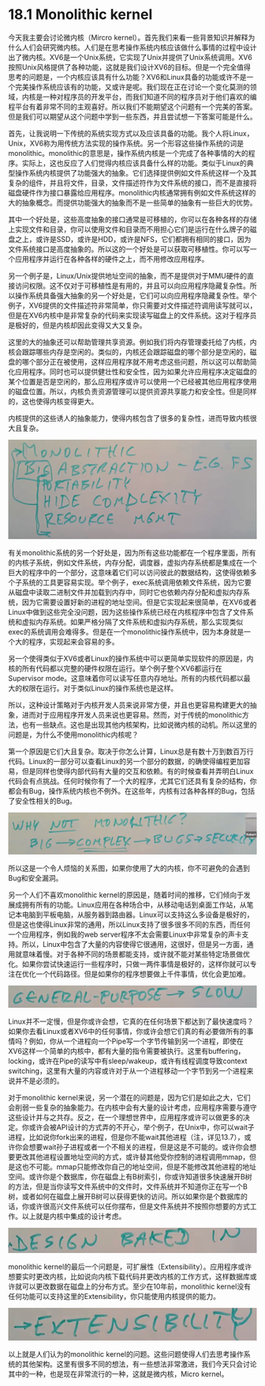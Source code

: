 # 18.1 Monolithic kernel

今天我主要会讨论微内核（Mircro kernel）。首先我们来看一些背景知识并解释为什么人们会研究微内核。人们是在思考操作系统内核应该做什么事情的过程中设计出了微内核。XV6是一个Unix系统，它实现了Unix并提供了Unix系统调用。XV6按照Unix风格提供了各种功能，这就是我们设计XV6的目标。但是一个完全值得思考的问题是，一个内核应该具有什么功能？XV6和Linux具备的功能或许不是一个完美操作系统应该有的功能，又或许是呢。我们现在正在讨论一个变化莫测的领域，内核是一种对程序员的开发平台，而我们知道不同的程序员对于他们喜欢的编程平台有着非常不同的主观喜好。所以我们不能期望这个问题有一个完美的答案。但是我们可以期望从这个问题中学到一些东西，并且尝试想一下答案可能是什么。

首先，让我说明一下传统的系统实现方式以及应该具备的功能。我个人将Linux，Unix，XV6称为用传统方法实现的操作系统。另一个形容这些操作系统的词是monolithic。monolithic的意思是，操作系统内核是一个完成了各种事情的大的程序。实际上，这也反应了人们觉得内核应该具备什么样的功能。类似于Linux的典型操作系统内核提供了功能强大的抽象。它们选择提供例如文件系统这样一个及其复杂的组件，并且将文件，目录，文件描述符作为文件系统的接口，而不是直接将磁盘硬件作为接口暴露给应用程序。monolithic内核通常拥有例如文件系统这样的大的抽象概念。而提供功能强大的抽象而不是一些简单的抽象有一些巨大的优势。

其中一个好处是，这些高度抽象的接口通常是可移植的，你可以在各种各样的存储上实现文件和目录，你可以使用文件和目录而不用担心它们是运行在什么牌子的磁盘之上，或许是SSD，或许是HDD，或许是NFS，它们都拥有相同的接口，因为文件系统接口是高度抽象的。所以这的一个好处是可以获取可移植性。你可以写一个应用程序并运行在各种各样的硬件之上，而不用修改应用程序。

另一个例子是，Linux/Unix提供地址空间的抽象，而不是提供对于MMU硬件的直接访问权限。这不仅对于可移植性是有用的，并且可以向应用程序隐藏复杂性。所以操作系统具备强大抽象的另一个好处是，它们可以向应用程序隐藏复杂性。举个例子，XV6提供的文件描述符非常简单，你只需要对文件描述符调用读写就可以，但是在XV6内核中是非常复杂的代码来实现读写磁盘上的文件系统。这对于程序员是极好的，但是内核却因此变得又大又复杂。

这里的大的抽象还可以帮助管理共享资源。例如我们将内存管理委托给了内核，内核会跟踪哪些内存是空闲的。类似的，内核还会跟踪磁盘的哪个部分是空闲的，磁盘的哪个部分正在被使用，这样应用程序就不用考虑这些问题，所以这可以帮助简化应用程序。同时也可以提供健壮性和安全性，因为如果允许应用程序决定磁盘的某个位置是否是空闲的，那么应用程序或许可以使用一个已经被其他应用程序使用的磁盘位置。所以，内核负责资源管理可以提供资源共享能力和安全性。但是同样的，这也使得内核变得更大。

内核提供的这些诱人的抽象能力，使得内核包含了很多的复杂性，进而导致内核很大且复杂。

![](../.gitbook/assets/image%20%2862%29.png)

有关monolithic系统的另一个好处是，因为所有这些功能都在一个程序里面，所有的内核子系统，例如文件系统，内存分配，调度器，虚拟内存系统都是集成在一个巨大的程序中的一个部分，这意味着它们可以访问彼此的数据结构，这使得依赖多个子系统的工具更容易实现。举个例子，exec系统调用依赖文件系统，因为它要从磁盘中读取二进制文件并加载到内存中，同时它也依赖内存分配和虚拟内存系统，因为它需要设置好新的进程的地址空间。但是它实现起来很简单，在XV6或者Linux中做到这些完全没问题，因为这些操作系统已经在内核程序中包含了文件系统和虚拟内存系统。如果严格分隔了文件系统和虚拟内存系统，那么实现类似exec的系统调用会难得多。但是在一个monolithic操作系统中，因为本身就是一个大的程序，实现起来会容易的多。

另一个使得类似于XV6或者Linux的操作系统中可以更简单实现软件的原因是，内核的所有代码都以完整的硬件权限在运行。举个例子整个XV6都运行在Supervisor mode。这意味着你可以读写任意内存地址。所有的内核代码都以最大的权限在运行。对于类似Linux的操作系统也是这样。

所以，这种设计策略对于内核开发人员来说非常方便，并且也更容易构建更大的抽象，进而对于应用程序开发人员来说也更容易。然而，对于传统的monolithic方法，也有一些缺点。这也是出现其他内核架构，比如说微内核的动机。所以这里的问题是，为什么不使用monolithic内核呢？

第一个原因是它们大且复杂。取决于你怎么计算，Linux总是有数十万到数百万行代码。Linux的一部分可以查看Linux的另一个部分的数据，的确使得编程更加容易，但是同样也使得内部代码有大量的交互和依赖。有的时候查看并弄明白Linux代码会有点挑战。任何时候你有了一个大的程序，尤其它们还具有复杂的结构，你都会有Bug，操作系统内核也不例外。在这些年，内核有过各种各样的Bug，包括了安全性相关的Bug。

![](../.gitbook/assets/image%20%2890%29.png)

所以这是一个令人烦恼的关系图，如果你使用了大的内核，你不可避免的会遇到Bug和安全漏洞。

另一个人们不喜欢monolithic kernel的原因是，随着时间的推移，它们倾向于发展成拥有所有的功能。Linux应用在各种场合中，从移动电话到桌面工作站，从笔记本电脑到平板电脑，从服务器到路由器。Linux可以支持这么多设备是极好的，但是这也使得Linux非常的通用，所以Linux支持了很多很多不同的东西，而任何一个应用程序，例如我的web server程序不太会需要Linux中非常复杂的声卡支持。所以，Linux中包含了大量的内容使得它很通用，这很好，但是另一方面，通用就意味着慢。对于各种不同的场景都能支持，或许就不能对某些特定场景做优化。如果你尝试快速运行一些程序时，只做一两件事情是极好的，这样你就可以专注在优化一个代码路径。但是如果你的程序想要做上千件事情，优化会更加难。

![](../.gitbook/assets/image%20%28176%29.png)

Linux并不一定慢，但是你或许会想，它真的在任何场景下都达到了最快速度吗？如果你去看Linux或者XV6中的任何事情，你或许会想它们真的有必要做所有的事情吗？例如，你从一个进程向一个Pipe写一个字节传输到另一个进程，即使在XV6这样一个简单的内核中，都有大量的指令需要被执行。这里有buffering，locking，或许在Pipe的读写中有sleep/wakeup，或许有线程调度导致context switching，这里有大量的内容或许对于从一个进程移动一个字节到另一个进程来说并不是必须的。

对于monolithic kernel来说，另一个潜在的问题是，因为它们是如此之大，它们会削弱一些复杂的抽象能力。在内核中会有大量的设计考虑，应用程序需要与遵守这些设计并与之共存。反之，在一个理想世界中，应用程序或许可以做更多的决定。你或许会被API设计的方式弄的不开心，举个例子，在Unix中，你可以wait子进程，比如说你fork出来的进程，但是你不能wait其他进程（注，详见13.7），或许你会想要wait孙子进程或者一个不相关的进程，但是这是不可能的。或许你会想要更改其他进程设置地址空间的方式，或许替其他受你控制的进程调用mmap，但是这也不可能。mmap只能修改你自己的地址空间，但是不能修改其他进程的地址空间。或许你是个数据库，你在磁盘上有B树索引，你或许知道很多快速展开B树的方法，但是当你读写文件系统中的文件时，文件系统并不知道你正在写一个B树，或者如何在磁盘上展开B树可以获得更快的访问。所以如果你是个数据库的话，你或许很高兴文件系统可以任你摆布，但是文件系统并不按照你想要的方式工作。以上就是内核中集成的设计考虑。

![](../.gitbook/assets/image%20%28350%29.png)

monolithic kernel的最后一个问题是，可扩展性（Extensibility）。应用程序或许想要实时更改内核，比如说向内核下载代码并更改内核的工作方式，这样数据库或许就可以更改数据在磁盘上的分布方式。至少在10年前，monolithic kernel没有任何功能可以支持这里的Extensibility，你只能使用内核提供的能力。

![](../.gitbook/assets/image%20%28394%29.png)

以上就是人们认为的monolithic kernel的问题。这些问题使得人们去思考操作系统的其他架构。这里有很多不同的想法，有一些想法非常激进，我们今天只会讨论其中的一种，也是现在非常流行的一种，这就是微内核，Micro kernel。

